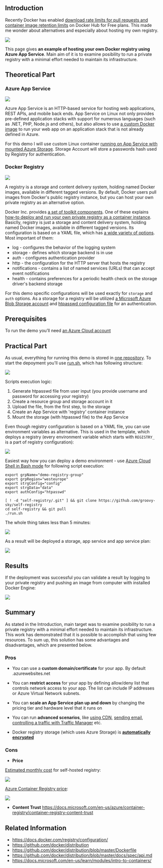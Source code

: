 # 
## Introduction

Recently Docker has enabled [download rate limits for pull requests and container image retention limits](https://www.docker.com/pricing/resource-consumption-updates) on Docker Hub for Free plans. This made me wonder about alternatives and especially about hosting my own registry.

![](/images/docker/private_registry_logo.png)

This page gives **an example of hosting your own Docker registry using Azure App Service**. Main aim of it is to examine posibility to run a private registry with a minimal effort needed to maintain its infrastructure.

## Theoretical Part

### Azure App Service

![](/images/docker/webapp_container.png)

Azure App Service is an HTTP-based service for hosting web applications, REST APIs, and mobile back ends. App Service on Linux not only provides pre-defined application stacks with support for numerous languages (such as .NET, PHP, Node.js and others), but also allows to use [a custom Docker image](https://docs.microsoft.com/en-us/azure/app-service/configure-custom-container) to run your web app on an application stack that is not already defined in Azure. 

For this demo I will use custom Linux container [running on App Service with mounted Azure Storage](https://docs.microsoft.com/en-us/azure/app-service/configure-connect-to-azure-storage?pivots=container-linux). Storage Account will store a passwords hash used by Registry for authentication.

### Docker Registry

![](/images/docker/oyster-registry.png)

A registry is a storage and content delivery system, holding named Docker images, available in different tagged versions. By default, Docker users pull images from Docker's public registry instance, but you can host your own private registry as an alternative option. 

Docker Inc. provides [a set of toolkit components](https://github.com/docker/distribution#distribution). One of these explains [how-to deploy and run your own private registry as a container instance](https://github.com/docker/docker.github.io/blob/master/registry/deploying.md). Basiclly, registry is just a storage and content delivery system, holding named Docker images, available in different tagged versions. Its configuration is based on a YAML file, which has [a wide variety of options](https://github.com/docker/distribution/blob/master/docs/configuration.md#list-of-configuration-options). Most important of them:

* log - configures the behavior of the logging system
* storage - defines which storage backend is in use
* auth - configures authentication provider
* http - the configuration for the HTTP server that hosts the registry
* notifications - contains a list of named services (URLs) that can accept event notifications
* health - contains preferences for a periodic health check on the storage driver's backend storage

For this demo specific configurations will be used exactly for `storage` and `auth` options. As a storage for a registry will be utilized [a Microsoft Azure Blob Storage account](https://github.com/docker/docker.github.io/blob/master/registry/storage-drivers/azure.md) and [htpasswd configuration file](https://docs.docker.com/registry/configuration/#htpasswd) for an authentication. 


## Prerequisites

To run the demo you’ll need [an Azure Cloud account](https://azure.microsoft.com/free/)

## Practical Part

As usual, everything for running this demo is stored in [one repository](https://github.com/groovy-sky/self-registry). To start the depoyment you'll use [run.sh](https://github.com/groovy-sky/self-registry/blob/master/run.sh), which has following structure: 

![](/images/docker/run_sh_sctructure.png)

Scripts execution logic:
1. Generate htpasswd file from user input (you provide username and password for accessing your registry)
2. Create a resource group and storage account in it
3. Upload the file, from the first step, to the storage
4. Create an App Service with 'registry' container instance
5. Mount the storage (with htpasswd file) to the App Service

Even though registry configuration is based on a YAML file, you can use environment variables as alternative. This is used in the template, which deploys a registry (every environment variable which starts with `REGISTRY_` is a part of registry configuration): 

![](/images/docker/docker_registry_arm_variables.png)

Easiest way how you can deploy a demo environment - use [Azure Cloud Shell in Bash mode](https://docs.microsoft.com/en-us/azure/cloud-shell/overview) for following script execution:


```
export grpName="demo-registry-group"                                                                                 
export grpRegion="westeurope"                                                                                        
export strgConfig="config"                                                                                           
export strgData="data"                                                                                               
export authConfig="htpasswd" 

[ ! -d "self-registry/.git" ] && git clone https://github.com/groovy-sky/self-registry
cd self-registry && git pull
./run.sh

```

The whole thing takes less than 5 minutes:

![](/images/docker/registy_build.gif)

As a result will be deployed a storage, app service and app service plan:

![](/images/docker/private_registry_res_group.png)

## Results

If the deployment was successful you can validate a result by logging to your private registry and pushing an image from computer with installed Docker Engine:

![](/images/docker/using_private_registry.png)

## Summary

As stated in the Introduction, main target was to examine posibility to run a private registry with a minimal effort needed to maintain its infrastructure. This work has demonstrated that it is possible to accomplish that using few resources. To sum up, this solution has some advantages and disadvantages, which are presented below.

### Pros

* You can use a **custom domain/certificate** for your app. By default .azurewebsites.net

* You can **restrict access** for your app by defining allow/deny list that controls network access to your app. The list can include IP addresses or Azure Virtual Network subnets.

* You can **scale an App Service plan up and down** by changing the pricing tier and hardware level that it runs on

* You can run **advanced scenarios**, like [using CDN](https://docs.microsoft.com/en-us/azure/cdn/cdn-add-to-web-app?toc=/azure/cdn/toc.json), [sending email](https://docs.microsoft.com/en-us/azure/app-service/tutorial-send-email), [controlling a traffic with Traffic Manager](https://docs.microsoft.com/en-us/azure/app-service/web-sites-traffic-manager) etc. 

* Docker registry storage (which uses Azure Storage) is [**automatically encrypted**](https://docs.microsoft.com/en-us/azure/storage/common/storage-service-encryption)

### Cons

* **Price**

[Estimated monthly cost](https://azure.com/e/2e33c3703a6e496f81de41dd8344fbae) for self-hosted registry:

![](/images/docker/private_registry_pricing.png)

[Azure Container Registry price](https://azure.microsoft.com/en-us/pricing/details/container-registry/):

![](/images/docker/azure_registry_pricing.png)

* **Content Trust** https://docs.microsoft.com/en-us/azure/container-registry/container-registry-content-trust

## Related Information

* https://docs.docker.com/registry/configuration/
* https://github.com/docker/distribution
* https://github.com/docker/distribution/blob/master/Dockerfile
* https://github.com/docker/distribution/blob/master/docs/spec/api.md
* https://docs.microsoft.com/en-us/learn/modules/intro-to-containers/

